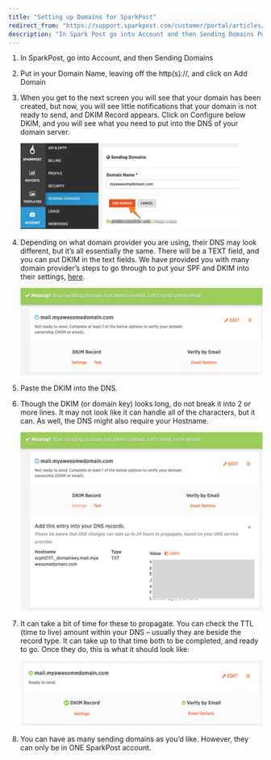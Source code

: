 ```yaml
---
title: "Setting up Domains for SparkPost"
redirect_from: "https://support.sparkpost.com/customer/portal/articles/2034521-setting-up-domains-for-sparkpost"
description: "In Spark Post go into Account and then Sending Domains Put in your Domain Name leaving off the http s and click on Add Domain When you get to the next screen you will see that your domain has been created but now you will see little notifications that your..."
---
```


1. In SparkPost, go into Account, and then Sending Domains 
1. Put in your Domain Name, leaving off the http(s)://, and click on Add Domain
1. When you get to the next screen you will see that your domain has been created, but now, you will see little notifications that your domain is not ready to send, and DKIM Record appears. Click on Configure below DKIM, and you will see what you need to put into the DNS of your domain server. 

    ![](media/setting-up-domains-for-spark-post/settingupdomains1_original.jpg)

4. Depending on what domain provider you are using, their DNS may look different, but it’s all essentially the same. There will be a TEXT field, and you can put DKIM in the text fields. We have provided you with many domain provider’s steps to go through to put your SPF and DKIM into their settings, [here](https://support.sparkpost.com/customer/portal/articles/2034498-setting-up-spf-and-dkim-with-domain-providers).

    ![](media/setting-up-domains-for-spark-post/image02_original.png)

1. Paste the DKIM into the DNS.

1. Though the DKIM (or domain key) looks long, do not break it into 2 or more lines. It may not look like it can handle all of the characters, but it can. As well, the DNS might also require your Hostname.

    ![](media/setting-up-domains-for-spark-post/image00_original.png)

1. It can take a bit of time for these to propagate. You can check the TTL (time to live) amount within your DNS – usually they are beside the record type. It can take up to that time both to be completed, and ready to go. Once they do, this is what it should look like:

    ![](media/setting-up-domains-for-spark-post/image01_original.png)

1. You can have as many sending domains as you’d like. However, they can only be in ONE SparkPost account.